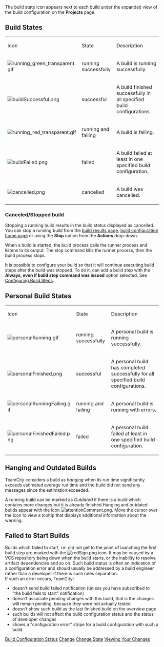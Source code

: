 [//]: # (title: Build State)
[//]: # (auxiliary-id: Build State)
The build state icon appears next to each build under the expanded view of the build configuration on the __Projects__ page.

## Build States

<table><tr>

<td>

Icon


</td>

<td>

State


</td>

<td>

Description


</td></tr><tr>

<td>

![running_green_transparent.gif](running_green_transparent.gif)


</td>

<td>

running successfully


</td>

<td>

A build is running successfully.


</td></tr><tr>

<td>

![buildSuccessful.png](buildSuccessful.png)


</td>

<td>

successful


</td>

<td>

A build finished successfully in all specified build configurations.


</td></tr><tr>

<td>

![running_red_transparent.gif](running_red_transparent.gif)


</td>

<td>

running and failing


</td>

<td>

A build is failing.


</td></tr><tr>

<td>

![buildFailed.png](buildFailed.png)


</td>

<td>

failed


</td>

<td>

A build failed at least in one specified build configuration.


</td></tr><tr>

<td>

![cancelled.png](cancelled.png)


</td>

<td>

cancelled


</td>

<td>

A build was cancelled.


</td></tr></table>

### Canceled/Stopped build

Stopping a running build results in the build status displayed as cancelled. You can stop a running build from the [build results page](working-with-build-results.md), [build configuration home page](viewing-build-configuration-details.md) or using the __Stop__ option from the __Actions__ drop\-down.

When a build is started, the build process calls the runner process and listens to its output. The stop command kills the runner process, then the build process stops.

<note>

It is possible to configure your build so that it will continue executing build steps after the build was stopped. To do it, can add a build step with the __Always, even if build stop command was issued__ option selected. See [Configuring Build Steps](configuring-build-steps.md).
</note>

## Personal Build States

<table><tr>

<td>

Icon


</td>

<td>

State


</td>

<td>

Description


</td></tr><tr>

<td>

![personalRunning.gif](personalRunning.gif)


</td>

<td>

running successfully


</td>

<td>

A personal build is running successfully.


</td></tr><tr>

<td>

![personalFinished.png](personalFinished.png)


</td>

<td>

successful


</td>

<td>

A personal build has completed successfully for all specified build configurations.


</td></tr><tr>

<td>

![personalRunningFailing.gif](personalRunningFailing.gif)


</td>

<td>

running and failing


</td>

<td>

A personal build is running with errors.


</td></tr><tr>

<td>

![personalFinishedFailed.png](personalFinishedFailed.png)


</td>

<td>

failed


</td>

<td>

A personal build failed at least in one specified build configuration.


</td></tr></table>

## Hanging and Outdated Builds

TeamCity considers a build as _hanging_ when its run time significantly exceeds estimated average run time and the build did not send any messages since the estimation exceeded.

A running build can be marked as _Outdated_ if there is a build which contains more changes but it is already finished.Hanging and outdated builds appear with the icon ![attentionComment.png](attentionComment.png). Move the cursor over the icon to view a tooltip that displays additional information about the warning.

## Failed to Start Builds

Builds which failed to start, i.e. did not get to the point of launching the first build step are marked with the  ![redSign.png](redSign.png) icon. It may be caused by a VCS repository being down when the build starts, or the inability to resolve artifact dependencies and so on. Such build status is often an indication of a configuration error and should usually be addressed by a build engineer rather than a developer if there is such roles separation.   
If such an error occurs, TeamCity:
* doesn't send build failed notification (unless you have subscribed to "the build fails to start" notification)
* doesn't associate pending changes with this build, that is the changes will remain pending, because they were not actually tested
* doesn't show such build as the last finished build on the overview page
* such builds will not affect the build configuration status and the status of developer changes
* shows a "configuration error" stripe for a build configuration with such a build

<seealso>
        <category ref="concepts">
            <a href="build-configuration.md">Build Configuration Status</a>
            <a href="change.md">Change</a>
            <a href="change-state.md">Change State</a>
        </category>
        <category ref="user-guide">
            <a href="viewing-your-changes.md">Viewing Your Changes</a>
        </category>
</seealso>